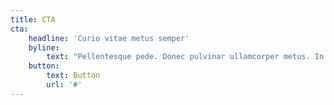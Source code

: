 ```yaml
---
title: CTA
cta:
    headline: 'Curio vitae metus semper'
    byline:
        text: "Pellentesque pede. Donec pulvinar ullamcorper metus. In eu odio at lectus pulvinar mollis. Vestibulum sem magna, elementum vestibulum arcu.\n"
    button:
        text: Button
        url: '#'
---
```

